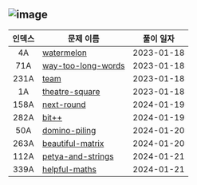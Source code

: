 <!-- Code Forces -->
![image](https://user-images.githubusercontent.com/49322948/159158565-ded8dc03-6676-496d-8496-1f9d05f3fb58.png) 
---
| 인덱스 | 문제 이름 | 풀이 일자 |
|:-:|-|-|
| 4A | [watermelon](./problems/watermelon) | 2023-01-18 |
| 71A | [way-too-long-words](./problems/way-too-long-words)| 2023-01-18 |
| 231A | [team](./problems/team/) | 2023-01-18|
| 1A | [theatre-square](./problems/theatre-square/) | 2023-01-18 |
| 158A | [next-round](./problems/next-round) | 2024-01-19 | 
| 282A | [bit++](./problems/bit++) | 2024-01-19 | 
| 50A | [domino-piling](./problems/domino-piling) | 2024-01-20 | 
| 263A | [beautiful-matrix](./problems/beautiful-matrix) | 2024-01-20 | 
| 112A | [petya-and-strings](./problems/petya-and-strings) | 2024-01-21 | 
| 339A | [helpful-maths](./problems/helpful-maths) | 2024-01-21 | 
